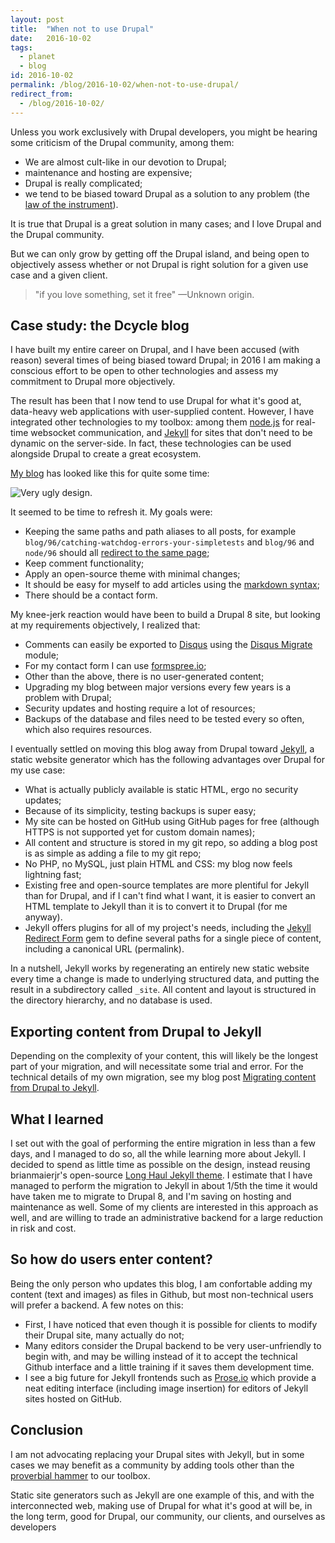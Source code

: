 ```yaml
---
layout: post
title:  "When not to use Drupal"
date:   2016-10-02
tags:
  - planet
  - blog
id: 2016-10-02
permalink: /blog/2016-10-02/when-not-to-use-drupal/
redirect_from:
  - /blog/2016-10-02/
---
```


Unless you work exclusively with Drupal developers, you might be hearing some criticism of the Drupal community, among them:

 * We are almost cult-like in our devotion to Drupal;
 * maintenance and hosting are expensive;
 * Drupal is really complicated;
 * we tend to be biased toward Drupal as a solution to any problem (the [law of the instrument](https://en.wikipedia.org/wiki/Law_of_the_instrument)).

It is true that Drupal is a great solution in many cases; and I love Drupal and the Drupal community.

But we can only grow by getting off the Drupal island, and being open to objectively assess whether or not Drupal is right solution for a given use case and a given client.

> "if you love something, set it free" —Unknown origin.

Case study: the Dcycle blog
-----

I have built my entire career on Drupal, and I have been accused (with reason) several times of being biased toward Drupal; in 2016 I am making a conscious effort to be open to other technologies and assess my commitment to Drupal more objectively.

The result has been that I now tend to use Drupal for what it's good at, data-heavy web applications with user-supplied content. However, I have integrated other technologies to my toolbox: among them [node.js](https://nodejs.org/en/) for real-time websocket communication, and [Jekyll](http://jekyllrb.com) for sites that don't need to be dynamic on the server-side. In fact, these technologies can be used alongside Drupal to create a great ecosystem.

[My blog](http://dcycleproject.org) has looked like this for quite some time:

<img alt="Very ugly design." src="http://blog.dcycle.com/assets/img/ugh.png" />

It seemed to be time to refresh it. My goals were:

 * Keeping the same paths and path aliases to all posts, for example `blog/96/catching-watchdog-errors-your-simpletests` and `blog/96` and `node/96` should all [redirect to the same page](http://blog.dcycle.com/blog/96/catching-watchdog-errors-your-simpletests);
 * Keep comment functionality;
 * Apply an open-source theme with minimal changes;
 * It should be easy for myself to add articles using the [markdown syntax](https://guides.github.com/features/mastering-markdown/);
 * There should be a contact form.

My knee-jerk reaction would have been to build a Drupal 8 site, but looking at my requirements objectively, I realized that:

 * Comments can easily be exported to [Disqus](https://disqus.com) using the [Disqus Migrate](https://www.drupal.org/project/disqus_migrate) module;
 * For my contact form I can use [formspree.io](https://formspree.io/);
 * Other than the above, there is no user-generated content;
 * Upgrading my blog between major versions every few years is a problem with Drupal;
 * Security updates and hosting require a lot of resources;
 * Backups of the database and files need to be tested every so often, which also requires resources.

I eventually settled on moving this blog away from Drupal toward [Jekyll](http://jekyllrb.com), a static website generator which has the following advantages over Drupal for my use case:

 * What is actually publicly available is static HTML, ergo no security updates;
 * Because of its simplicity, testing backups is super easy;
 * My site can be hosted on GitHub using GitHub pages for free (although HTTPS is not supported yet for custom domain names);
 * All content and structure is stored in my git repo, so adding a blog post is as simple as adding a file to my git repo;
 * No PHP, no MySQL, just plain HTML and CSS: my blog now feels lightning fast;
 * Existing free and open-source templates are more plentiful for Jekyll than for Drupal, and if I can't find what I want, it is easier to convert an HTML template to Jekyll than it is to convert it to Drupal (for me anyway).
 * Jekyll offers plugins for all of my project's needs, including the [Jekyll Redirect Form](https://github.com/jekyll/jekyll-redirect-from) gem to define several paths for a single piece of content, including a canonical URL (permalink).

In a nutshell, Jekyll works by regenerating an entirely new static website every time a change is made to underlying structured data, and putting the result in a subdirectory called `_site`. All content and layout is structured in the directory hierarchy, and no database is used.

Exporting content from Drupal to Jekyll
-----

Depending on the complexity of your content, this will likely be the longest part of your migration, and will necessitate some trial and error. For the technical details of my own migration, see my blog post [Migrating content from Drupal to Jekyll](http://blog.dcycle.com/blog/2016-09-30/migrating-drupal-jekyll/).

What I learned
-----

I set out with the goal of performing the entire migration in less than a few days, and I managed to do so, all the while learning more about Jekyll. I decided to spend as little time as possible on the design, instead reusing brianmaierjr's open-source [Long Haul Jekyll theme](https://github.com/brianmaierjr/long-haul). I estimate that I have managed to perform the migration to Jekyll in about 1/5th the time it would have taken me to migrate to Drupal 8, and I'm saving on hosting and maintenance as well. Some of my clients are interested in this approach as well, and are willing to trade an administrative backend for a large reduction in risk and cost.

So how do users enter content?
-----

Being the only person who updates this blog, I am confortable adding my content (text and images) as files in Github, but most non-technical users will prefer a backend. A few notes on this:

 * First, I have noticed that even though it is possible for clients to modify their Drupal site, many actually do not;
 * Many editors consider the Drupal backend to be very user-unfriendly to begin with, and may be willing instead of it to accept the technical Github interface and a little training if it saves them development time.
 * I see a big future for Jekyll frontends such as <a href="http://prose.io/">Prose.io</a> which provide a neat editing interface (including image insertion) for editors of Jekyll sites hosted on GitHub.

Conclusion
-----

I am not advocating replacing your Drupal sites with Jekyll, but in some cases we may benefit as a community by adding tools other than the [proverbial hammer](https://en.wikipedia.org/wiki/Law_of_the_instrument) to our toolbox.

Static site generators such as Jekyll are one example of this, and with the interconnected web, making use of Drupal for what it's good at will be, in the long term, good for Drupal, our community, our clients, and ourselves as developers
